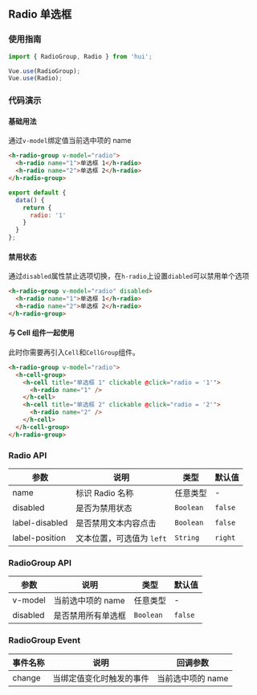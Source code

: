 ## Radio 单选框

### 使用指南
``` javascript
import { RadioGroup, Radio } from 'hui';

Vue.use(RadioGroup);
Vue.use(Radio);
```

### 代码演示

#### 基础用法
通过`v-model`绑定值当前选中项的 name

```html
<h-radio-group v-model="radio">
  <h-radio name="1">单选框 1</h-radio>
  <h-radio name="2">单选框 2</h-radio>
</h-radio-group>
```

```javascript
export default {
  data() {
    return {
      radio: '1'
    }
  }
};
```

#### 禁用状态
通过`disabled`属性禁止选项切换，在`h-radio`上设置`diabled`可以禁用单个选项

```html
<h-radio-group v-model="radio" disabled>
  <h-radio name="1">单选框 1</h-radio>
  <h-radio name="2">单选框 2</h-radio>
</h-radio-group>
```

#### 与 Cell 组件一起使用
此时你需要再引入`Cell`和`CellGroup`组件。

```html
<h-radio-group v-model="radio">
  <h-cell-group>
    <h-cell title="单选框 1" clickable @click="radio = '1'">
      <h-radio name="1" />
    </h-cell>
    <h-cell title="单选框 2" clickable @click="radio = '2'">
      <h-radio name="2" />
    </h-cell>
  </h-cell-group>
</h-radio-group>
```

### Radio API

| 参数 | 说明 | 类型 | 默认值 |
|-----------|-----------|-----------|-------------|
| name | 标识 Radio 名称 | 任意类型 | - |
| disabled | 是否为禁用状态 | `Boolean` | `false` |
| label-disabled | 是否禁用文本内容点击 | `Boolean` | `false` |
| label-position | 文本位置，可选值为 `left` | `String` | `right` |

### RadioGroup API

| 参数 | 说明 | 类型 | 默认值 |
|-----------|-----------|-----------|-------------|
| v-model | 当前选中项的 name | 任意类型 | - |
| disabled | 是否禁用所有单选框 | `Boolean` | `false` |

### RadioGroup Event

| 事件名称 | 说明 | 回调参数 |
|-----------|-----------|-----------|
| change | 当绑定值变化时触发的事件 | 当前选中项的 name |
